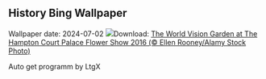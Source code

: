 ## History Bing Wallpaper
Wallpaper date: 2024-07-02
![](https://www.bing.com/th?id=OHR.HamptonFestival2024_EN-GB4619911099_UHD.jpg&w=1000)Download: [The World Vision Garden at The Hampton Court Palace Flower Show 2016 (© Ellen Rooney/Alamy Stock Photo)](https://www.bing.com/th?id=OHR.HamptonFestival2024_EN-GB4619911099_UHD.jpg)

Auto get programm by LtgX
